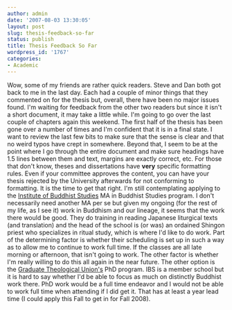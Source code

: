 ```yaml
---
author: admin
date: '2007-08-03 13:30:05'
layout: post
slug: thesis-feedback-so-far
status: publish
title: Thesis Feedback So Far
wordpress_id: '1767'
categories:
- Academic
---
```


Wow, some of my friends are rather quick readers. Steve and Dan both got
back to me in the last day. Each had a couple of minor things that they
commented on for the thesis but, overall, there have been no major
issues found. I'm waiting for feedback from the other two readers but
since it isn't a short document, it may take a little while. I'm going
to go over the last couple of chapters again this weekend. The first
half of the thesis has been gone over a number of times and I'm
confident that it is in a final state. I want to review the last few
bits to make sure that the sense is clear and that no weird typos have
crept in somewhere. Beyond that, I seem to be at the point where I go
through the entire document and make sure headings have 1.5 lines
between them and text, margins are exactly correct, etc. For those that
don't know, theses and dissertations have **very** specific formatting
rules. Even if your committee approves the content, you can have your
thesis rejected by the University afterwards for not conforming to
formatting. It is the time to get that right. I'm still contemplating
applying to the [Institute of Buddhist
Studies](http://http://www.shin-ibs.edu/) MA in Buddhist Studies
program. I don't necessarily need another MA per se but given my ongoing
(for the rest of my life, as I see it) work in Buddhism and our lineage,
it seems that the work there would be good. They do training in reading
Japanese liturgical texts (and translation) and the head of the school
is (or was) an ordained Shingon priest who specializes in ritual study,
which is where I'd like to do work. Part of the determining factor is
whether their scheduling is set up in such a way as to allow me to
continue to work full time. If the classes are all late morning or
afternoon, that isn't going to work. The other factor is whether I'm
really willing to do this all again in the near future. The other option
is the [Graduate Theological Union's](http://www.gtu.edu) PhD program.
IBS is a member school but it is hard to say whether I'd be able to
focus as much on distinctly Buddhist work there. PhD work would be a
full time endeavor and I would not be able to work full time when
attending if I did get it. That has at least a year lead time (I could
apply this Fall to get in for Fall 2008).
